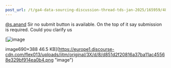 ```yaml
---
post_url: /t/ga4-data-sourcing-discussion-thread-tds-jan-2025/165959/48
---
```

[@s.anand](/u/s.anand) Sir no submit button is available. On the top of it say submission is required. Could you clarify us  

[![image](https://europe1.discourse-cdn.com/flex013/uploads/iitm/original/3X/d/8/d851d2f20816a37ba11ac45568e329bf914ea0b4.png)

image690×388 46.5 KB](https://europe1.discourse-cdn.com/flex013/uploads/iitm/original/3X/d/8/d851d2f20816a37ba11ac45568e329bf914ea0b4.png "image")